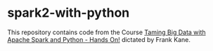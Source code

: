 # spark2-with-python

This repository contains code from the Course [Taming Big Data with Apache Spark and Python - Hands On!](https://www.udemy.com/taming-big-data-with-apache-spark-hands-on/) dictated by Frank Kane.

